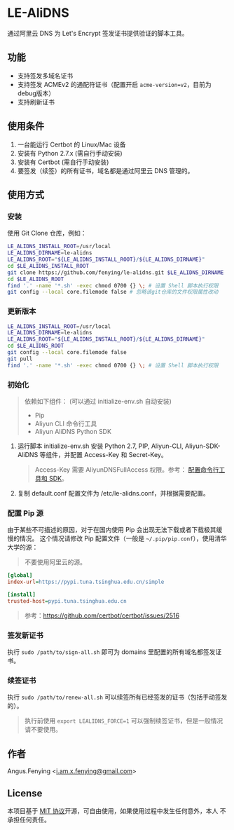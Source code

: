 # LE-AliDNS

通过阿里云 DNS 为 Let's Encrypt 签发证书提供验证的脚本工具。

## 功能

-   支持签发多域名证书
-   支持签发 ACMEv2 的通配符证书（配置开启 `acme-version=v2`，目前为debug版本）
-   支持刷新证书

## 使用条件

1. 一台能运行 Certbot 的 Linux/Mac 设备
2. 安装有 Python 2.7.x (需自行手动安装)
3. 安装有 Certbot (需自行手动安装)
4. 要签发（续签）的所有证书，域名都是通过阿里云 DNS 管理的。

## 使用方式

### 安装

使用 Git Clone 仓库，例如：

```sh
LE_ALIDNS_INSTALL_ROOT=/usr/local
LE_ALIDNS_DIRNAME=le-alidns
LE_ALIDNS_ROOT="${LE_ALIDNS_INSTALL_ROOT}/${LE_ALIDNS_DIRNAME}"
cd $LE_ALIDNS_INSTALL_ROOT
git clone https://github.com/fenying/le-alidns.git $LE_ALIDNS_DIRNAME
cd $LE_ALIDNS_ROOT
find '.' -name '*.sh' -exec chmod 0700 {} \; # 设置 Shell 脚本执行权限
git config --local core.filemode false # 忽略该git仓库的文件权限属性改动
```

### 更新版本

```sh
LE_ALIDNS_INSTALL_ROOT=/usr/local
LE_ALIDNS_DIRNAME=le-alidns
LE_ALIDNS_ROOT="${LE_ALIDNS_INSTALL_ROOT}/${LE_ALIDNS_DIRNAME}"
cd $LE_ALIDNS_ROOT
git config --local core.filemode false
git pull
find '.' -name '*.sh' -exec chmod 0700 {} \; # 设置 Shell 脚本执行权限
```

### 初始化

> 依赖如下组件： (可以通过 initialize-env.sh 自动安装)
>
> - Pip
> - Aliyun CLI 命令行工具
> - Aliyun AliDNS Python SDK

1.  运行脚本 initialize-env.sh 安装 Python 2.7, PIP, Aliyun-CLI, 
    Aliyun-SDK-AliDNS 等组件，并配置 Access-Key 和 Secret-Key。
    > Access-Key 需要 AliyunDNSFullAccess 权限。参考：
    [配置命令行工具和 SDK](https://help.aliyun.com/document_detail/43039.html?spm=a2c4g.11186623.6.550.ap6b0e)。

2.  复制 default.conf 配置文件为 /etc/le-alidns.conf，并根据需要配置。

### 配置 Pip 源

由于某些不可描述的原因，对于在国内使用 Pip 会出现无法下载或者下载极其缓慢的情况。
这个情况请修改 Pip 配置文件（一般是 `~/.pip/pip.conf`），使用清华大学的源：

> 不要使用阿里云的源。

```ini
[global]
index-url=https://pypi.tuna.tsinghua.edu.cn/simple

[install]
trusted-host=pypi.tuna.tsinghua.edu.cn
```

> 参考：https://github.com/certbot/certbot/issues/2516

### 签发新证书

执行 `sudo /path/to/sign-all.sh` 即可为 domains 里配置的所有域名都签发证书。

### 续签证书

执行 `sudo /path/to/renew-all.sh` 可以续签所有已经签发的证书（包括手动签发的）。

> 执行前使用 `export LEALIDNS_FORCE=1` 可以强制续签证书，但是一般情况请不要使用。

## 作者

Angus.Fenying <[i.am.x.fenying@gmail.com](mailto:i.am.x.fenying@gmail.com)>

## License

本项目基于 [MIT 协议](./LICENSE)开源，可自由使用，如果使用过程中发生任何意外，本人
不承担任何责任。
